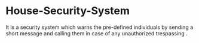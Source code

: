 # House-Security-System
It is a security system which warns the pre-defined individuals by sending a short message and calling them in case of any unauthorized trespassing .
